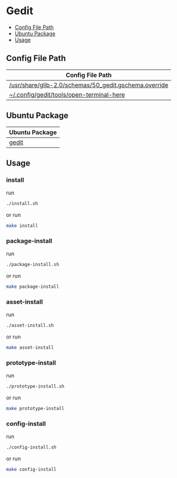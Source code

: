

# Gedit

* [Config File Path](#config-file-path)
* [Ubuntu Package](#ubuntu-package)
* [Usage](#usage)




## Config File Path

| Config File Path |
| --- |
| [/usr/share/glib-2.0/schemas/50_gedit.gschema.override](./asset/overlay/usr/share/glib-2.0/schemas/50_gedit.gschema.override) |
| [~/.config/gedit/tools/open-terminal-here](./asset/overlay/etc/skel/.config/gedit/tools/open-terminal-here) |




## Ubuntu Package

| Ubuntu Package |
| --- |
| [gedit](https://packages.ubuntu.com/noble/gedit) |




## Usage


### install

run

``` sh
./install.sh
```

or run

``` sh
make install
```


### package-install

run

``` sh
./package-install.sh
```

or run

``` sh
make package-install
```


### asset-install

run

``` sh
./asset-install.sh
```

or run

``` sh
make asset-install
```


### prototype-install

run

``` sh
./prototype-install.sh
```

or run

``` sh
make prototype-install
```


### config-install

run

``` sh
./config-install.sh
```

or run

``` sh
make config-install
```
